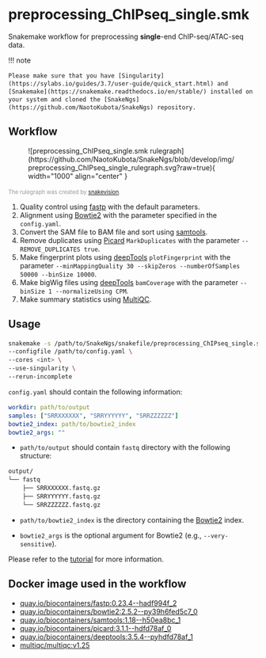 # preprocessing_ChIPseq_single.smk

Snakemake workflow for preprocessing **single**-end ChIP-seq/ATAC-seq data.

!!! note

    Please make sure that you have [Singularity](https://sylabs.io/guides/3.7/user-guide/quick_start.html) and [Snakemake](https://snakemake.readthedocs.io/en/stable/) installed on your system and cloned the [SnakeNgs](https://github.com/NaotoKubota/SnakeNgs) repository.

## Workflow

<figure markdown="span">
	![preprocessing_ChIPseq_single.smk rulegraph](https://github.com/NaotoKubota/SnakeNgs/blob/develop/img/preprocessing_ChIPseq_single_rulegraph.svg?raw=true){ width="1000" align="center" }
</figure>

<span style="font-size: 0.8em; color: rgba(0, 0, 0, 0.4);">The rulegraph was created by [snakevision](https://github.com/OpenOmics/snakevision).</span>

1. Quality control using [fastp](https://github.com/OpenGene/fastp) with the default parameters.
2. Alignment using [Bowtie2](http://bowtie-bio.sourceforge.net/bowtie2/index.shtml) with the parameter specified in the `config.yaml`.
3. Convert the SAM file to BAM file and sort using [samtools](http://www.htslib.org/).
4. Remove duplicates using [Picard](https://broadinstitute.github.io/picard/) `MarkDuplicates` with the parameter `--REMOVE_DUPLICATES true`.
5. Make fingerprint plots using [deepTools](https://deeptools.readthedocs.io/en/develop/) `plotFingerprint` with the parameter `--minMappingQuality 30 --skipZeros --numberOfSamples 50000 --binSize 10000`.
6. Make bigWig files using [deepTools](https://deeptools.readthedocs.io/en/develop/) `bamCoverage` with the parameter `--binSize 1 --normalizeUsing CPM`.
7. Make summary statistics using [MultiQC](https://multiqc.info/).

## Usage

``` bash
snakemake -s /path/to/SnakeNgs/snakefile/preprocessing_ChIPseq_single.smk \
--configfile /path/to/config.yaml \
--cores <int> \
--use-singularity \
--rerun-incomplete
```

`config.yaml` should contain the following information:

``` yaml
workdir: path/to/output
samples: ["SRRXXXXXX", "SRRYYYYYY", "SRRZZZZZZ"]
bowtie2_index: path/to/bowtie2_index
bowtie2_args: ""
```

- `path/to/output` should contain `fastq` directory with the following structure:

``` bash
output/
└── fastq
    ├── SRRXXXXXX.fastq.gz
    ├── SRRYYYYYY.fastq.gz
    └── SRRZZZZZZ.fastq.gz
```

- `path/to/bowtie2_index` is the directory containing the [Bowtie2](http://bowtie-bio.sourceforge.net/bowtie2/index.shtml) index.

- `bowtie2_args` is the optional argument for Bowtie2 (e.g., `--very-sensitive`).

Please refer to the [tutorial](../tutorial/ChIP-ATAC_preprocessing.md) for more information.

## Docker image used in the workflow

- [quay.io/biocontainers/fastp:0.23.4--hadf994f_2](https://quay.io/repository/biocontainers/fastp)
- [quay.io/biocontainers/bowtie2:2.5.2--py39h6fed5c7_0](https://quay.io/repository/biocontainers/bowtie2)
- [quay.io/biocontainers/samtools:1.18--h50ea8bc_1](https://quay.io/repository/biocontainers/samtools)
- [quay.io/biocontainers/picard:3.1.1--hdfd78af_0](https://quay.io/repository/biocontainers/picard)
- [quay.io/biocontainers/deeptools:3.5.4--pyhdfd78af_1](https://quay.io/repository/biocontainers/deeptools)
- [multiqc/multiqc:v1.25](https://hub.docker.com/r/multiqc/multiqc)
